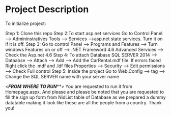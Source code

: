 # Project Description

To initialize project:

Step 1: Clone this repo
Step 2:To start asp.net services Go to Control Panel --> Admininstratives Tools --> Services -->asp.net state services. Turn it on if it is off.
Step 3: Go to control Panel --> Programs and Features --> Turn windows Features on  or off --> .NET Frameword 4.6 Advanced Services --> Check the Asp.net 4.6
Step 4: To attach Database  SQL SERVER 2014 --> Dataabse --> Attach --> Add --> Add the CarRental.mdf file.
        If errors faced Right click the .mdf and .ldf files Properties --> Security --> Edit permissions -->  Check Full control
Step 5: Inside the project Go to Web.Config --> <Connection string> tag --> Change the SQL SERVER name with your server name
  
  <*********FROM WHERE TO RUN***********>
  You are requested to run it from Homepage.aspx. 
  And please  and please be noted that you are requested to fill the sign up form from NidList table of Database as we prepared a dummy datatable making it look like these are all the people from a  country.
  Thank you!
